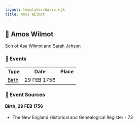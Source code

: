 ```yaml
---
layout: templates/basic.njk
title: Amos Wilmot
---
```

## 🔵 Amos Wilmot

Son of [Asa Wilmot](/people/1/15735504) and [Sarah Johson](/people/4/48968878)

### 📆 Events

Type | Date | Place
------ | ------ | ------
[Birth](#event-05b93b18-b9ee-4f81-b6da-22ca8b9a613d) | 29 FEB 1756 |

### 📰 Event Sources

#### <a id="event-05b93b18-b9ee-4f81-b6da-22ca8b9a613d"></a> Birth, 29 FEB 1756
* The New England Historical and Genealogical Register  - 73